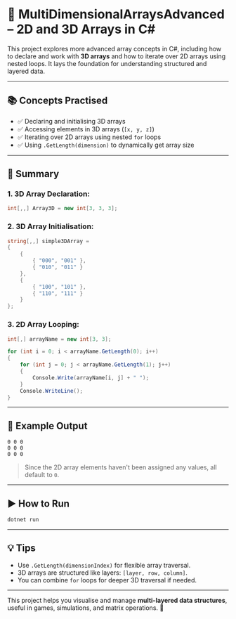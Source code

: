 # 🧊 MultiDimensionalArraysAdvanced – 2D and 3D Arrays in C#

This project explores more advanced array concepts in C#, including how to declare and work with **3D arrays** and how to iterate over 2D arrays using nested loops. It lays the foundation for understanding structured and layered data.

---

## 📚 Concepts Practised

- ✅ Declaring and initialising 3D arrays
- ✅ Accessing elements in 3D arrays (`[x, y, z]`)
- ✅ Iterating over 2D arrays using nested `for` loops
- ✅ Using `.GetLength(dimension)` to dynamically get array size

---

## 🧾 Summary

### 1. **3D Array Declaration**:
```csharp
int[,,] Array3D = new int[3, 3, 3];
```

### 2. **3D Array Initialisation**:
```csharp
string[,,] simple3DArray =
{
    {
        { "000", "001" },
        { "010", "011" }
    },
    {
        { "100", "101" },
        { "110", "111" }
    }
};
```

### 3. **2D Array Looping**:
```csharp
int[,] arrayName = new int[3, 3];

for (int i = 0; i < arrayName.GetLength(0); i++)
{
    for (int j = 0; j < arrayName.GetLength(1); j++)
    {
        Console.Write(arrayName[i, j] + " ");
    }
    Console.WriteLine();
}
```

---

## 🧪 Example Output

```
0 0 0 
0 0 0 
0 0 0 
```

> Since the 2D array elements haven't been assigned any values, all default to `0`.

---

## ▶️ How to Run

```bash
dotnet run
```

---

## 💡 Tips

- Use `.GetLength(dimensionIndex)` for flexible array traversal.
- 3D arrays are structured like layers: `[layer, row, column]`.
- You can combine `for` loops for deeper 3D traversal if needed.

---

This project helps you visualise and manage **multi-layered data structures**, useful in games, simulations, and matrix operations. 🧠
